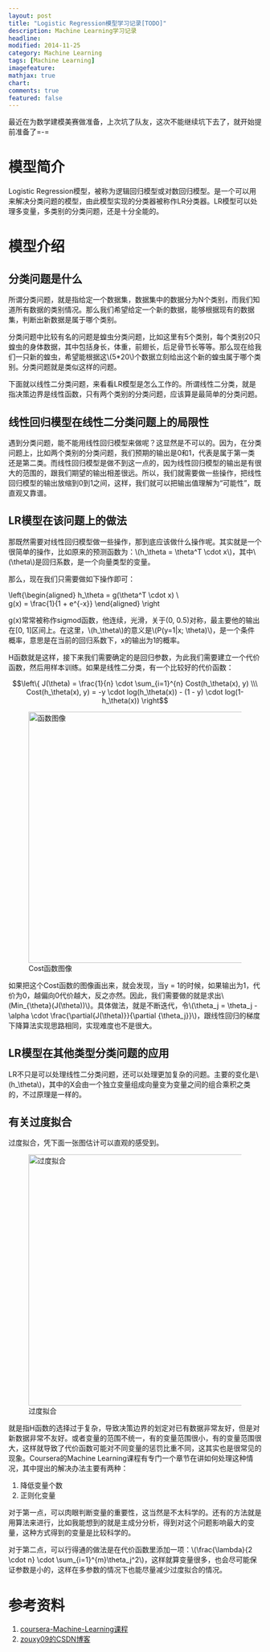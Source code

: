 ```yaml
---
layout: post
title: "Logistic Regression模型学习记录[TODO]"
description: Machine Learning学习记录
headline: 
modified: 2014-11-25
category: Machine Learning
tags: [Machine Learning]
imagefeature: 
mathjax: true
chart: 
comments: true
featured: false
---
```


最近在为数学建模美赛做准备，上次坑了队友，这次不能继续坑下去了，就开始提前准备了=-=

# 模型简介

Logistic Regression模型，被称为逻辑回归模型或对数回归模型。是一个可以用来解决分类问题的模型，由此模型实现的分类器被称作LR分类器。LR模型可以处理多变量，多类别的分类问题，还是十分全能的。

# 模型介绍

## 分类问题是什么

所谓分类问题，就是指给定一个数据集，数据集中的数据分为N个类别，而我们知道所有数据的类别情况。那么我们希望给定一个新的数据，能够根据现有的数据集，判断出新数据是属于哪个类别。

分类问题中比较有名的问题是蝗虫分类问题，比如这里有5个类别，每个类别20只蝗虫的身体数据，其中包括身长，体重，前翅长，后足骨节长等等。那么现在给我们一只新的蝗虫，希望能根据这\\(5*20\\)个数据立刻给出这个新的蝗虫属于哪个类别。分类问题就是类似这样的问题。

下面就以线性二分类问题，来看看LR模型是怎么工作的。所谓线性二分类，就是指决策边界是线性函数，只有两个类别的分类问题，应该算是最简单的分类问题。

## 线性回归模型在线性二分类问题上的局限性

遇到分类问题，能不能用线性回归模型来做呢？这显然是不可以的。因为，在分类问题上，比如两个类别的分类问题，我们预期的输出是0和1，代表是属于第一类还是第二类。而线性回归模型是做不到这一点的，因为线性回归模型的输出是有很大的范围的，跟我们期望的输出相差很远。所以，我们就需要做一些操作，把线性回归模型的输出放缩到0到1之间，这样，我们就可以把输出值理解为“可能性”，既直观又靠谱。

## LR模型在该问题上的做法

那既然需要对线性回归模型做一些操作，那到底应该做什么操作呢。其实就是一个很简单的操作，比如原来的预测函数为：\\(h_\theta = \theta^T \cdot x\\)，其中\\(\theta\\)是回归系数，是一个向量类型的变量。

那么，现在我们只需要做如下操作即可：


\left\{\begin{aligned}
h_\theta = g(\theta^T \cdot x) \\\
g(x) = \frac{1}{1 + e^{-x}}
\end{aligned}
\right

g(x)常常被称作sigmod函数，他连续，光滑，关于(0, 0.5)对称，最主要他的输出在[0, 1]区间上。在这里，\\(h_\theta\\)的意义是\\(P(y=1|x; \theta)\\)，是一个条件概率，意思是在当前的回归系数下，x的输出为1的概率。

H函数就是这样，接下来我们需要确定的是回归参数，为此我们需要建立一个代价函数，然后用样本训练。如果是线性二分类，有一个比较好的代价函数：

$$\left\{
J(\theta) = \frac{1}{n} \cdot \sum_{i=1}^{n} Cost(h_\theta(x), y) \\\
Cost(h_\theta(x), y) = -y \cdot log(h_\theta(x)) - (1 - y) \cdot log(1-h_\theta(x))
\right$$

<figure>
	<img src="{{ site.url }}/images/LR/func.png" alt="函数图像" height="500" width="500">
	<figcaption>Cost函数图像</figcaption>
</figure>

如果把这个Cost函数的图像画出来，就会发现，当y = 1的时候，如果输出为1，代价为0，越偏向0代价越大，反之亦然。因此，我们需要做的就是求出\\(Min_{\theta}(J(\theta))\\)。具体做法，就是不断迭代，令\\(\theta_j = \theta_j - \alpha \cdot \frac{\partial{J(\theta)}}{\partial {\theta_j}}\\)，跟线性回归的梯度下降算法实现思路相同，实现难度也不是很大。

## LR模型在其他类型分类问题的应用

LR不只是可以处理线性二分类问题，还可以处理更加复杂的问题。主要的变化是\\(h_\theta\\)，其中的X会由一个独立变量组成向量变为变量之间的组合乘积之类的，不过原理是一样的。

## 有关过度拟合

过度拟合，凭下面一张图估计可以直观的感受到。

<figure>
	<img src="{{ site.url }}/images/LR/over.png" alt="过度拟合" height="500" width="500">
	<figcaption>过度拟合</figcaption>
</figure>

就是指H函数的选择过于复杂，导致决策边界的划定对已有数据非常友好，但是对新数据非常不友好。或者变量的范围不统一，有的变量范围很小，有的变量范围很大，这样就导致了代价函数可能对不同变量的惩罚比重不同，这其实也是很常见的现象。Coursera的Machine Learning课程有专门一个章节在讲如何处理这种情况，其中提出的解决办法主要有两种：

1.	降低变量个数
2.	正则化变量

对于第一点，可以肉眼判断变量的重要性，这当然是不太科学的。还有的方法就是用算法来进行，比如我能想到的就是主成分分析，得到对这个问题影响最大的变量，这种方式得到的变量是比较科学的。

对于第二点，可以行得通的做法是在代价函数里添加一项：\\(\frac{\lambda}{2 \cdot n} \cdot \sum_{i=1}^{m}\theta_j^2\\)，这样就算变量很多，也会尽可能保证参数是小的，这样在多参数的情况下也能尽量减少过度拟合的情况。

# 参考资料

1. [coursera-Machine-Learning课程](https://class.coursera.org/ml-007)
2. [zouxy09的CSDN博客](http://blog.csdn.net/zouxy09/article/details/20319673)


